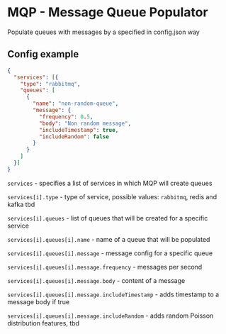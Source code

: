 # MQP - Message Queue Populator

Populate queues with messages by a specified in
config.json way

## Config example

```json
{
  "services": [{  
    "type": "rabbitmq",
    "queues": [
      {
        "name": "non-random-queue",
        "message": {
          "frequency": 0.5,
          "body": "Non random message",
          "includeTimestamp": true,
          "includeRandom": false
        }
      }
    ]
  }]
}
```
`services` - specifies a list of services in which MQP will 
create queues

`services[i].type` - type of service, possible values: `rabbitmq`, redis and kafka tbd

`services[i].queues` - list of queues that will be created for a 
specific service

`services[i].queues[i].name` - name of a queue that will be populated

`services[i].queues[i].message` - message config for a specific queue

`services[i].queues[i].message.frequency` - messages per second

`services[i].queues[i].message.body` - content of a message

`services[i].queues[i].message.includeTimestamp` - adds timestamp to a message body if true

`services[i].queues[i].message.includeRandom` - adds random Poisson distribution features, tbd